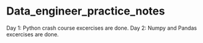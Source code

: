 # Data_engineer_practice_notes

Day 1: Python crash course excercises are done. 
Day 2: Numpy and Pandas excercises are done.
